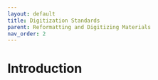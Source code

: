 ```yaml
---
layout: default
title: Digitization Standards
parent: Reformatting and Digitizing Materials
nav_order: 2
---
```


# Introduction

